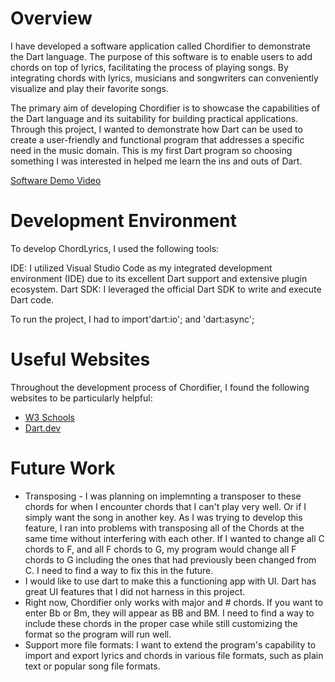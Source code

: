 # Overview

I have developed a software application called Chordifier to demonstrate the Dart language. The purpose of this software is to enable users to add chords on top of lyrics, facilitating the process of playing songs. By integrating chords with lyrics, musicians and songwriters can conveniently visualize and play their favorite songs.

The primary aim of developing Chordifier is to showcase the capabilities of the Dart language and its suitability for building practical applications. Through this project, I wanted to demonstrate how Dart can be used to create a user-friendly and functional program that addresses a specific need in the music domain. This is my first Dart program so choosing something I was interested in helped me learn the ins and outs of Dart.

[Software Demo Video](https://youtu.be/iJIr_O9JXic)

# Development Environment

To develop ChordLyrics, I used the following tools:

IDE: I utilized Visual Studio Code as my integrated development environment (IDE) due to its excellent Dart support and extensive plugin ecosystem.
Dart SDK: I leveraged the official Dart SDK to write and execute Dart code.

To run the project, I had to import'dart:io'; and 'dart:async';

# Useful Websites

Throughout the development process of Chordifier, I found the following websites to be particularly helpful:

- [W3 Schools](https://www.w3schools.io/languages/dart-tutorials/)
- [Dart.dev](https://dart.dev/tutorials)

# Future Work

- Transposing - I was planning on implemnting a transposer to these chords for when I encounter chords that I can't play very well. Or if I simply want the song in another key. As I was trying to develop this feature, I ran into problems with transposing all of the Chords at the same time without interfering with each other. If I wanted to change all C chords to F, and all F chords to G, my program would change all F chords to G including the ones that had previously been changed from C. I need to find a way to fix this in the future.
- I would like to use dart to make this a functioning app with UI. Dart has great UI features that I did not harness in this project.
- Right now, Chordifier only works with major and # chords. If you want to enter Bb or Bm, they will appear as BB and BM. I need to find a way to include these chords in the proper case while still customizing the format so the program will run well.
- Support more file formats: I want to extend the program's capability to import and export lyrics and chords in various file formats, such as plain text or popular song file formats.
